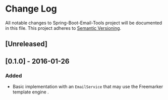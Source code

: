 # Change Log
All notable changes to Spring-Boot-Email-Tools project will be documented in this file.
This project adheres to [Semantic Versioning](http://semver.org/).

## [Unreleased]


## [0.1.0] - 2016-01-26
### Added
- Basic implementation with an `EmailService` that may use the Freemarker template engine .
